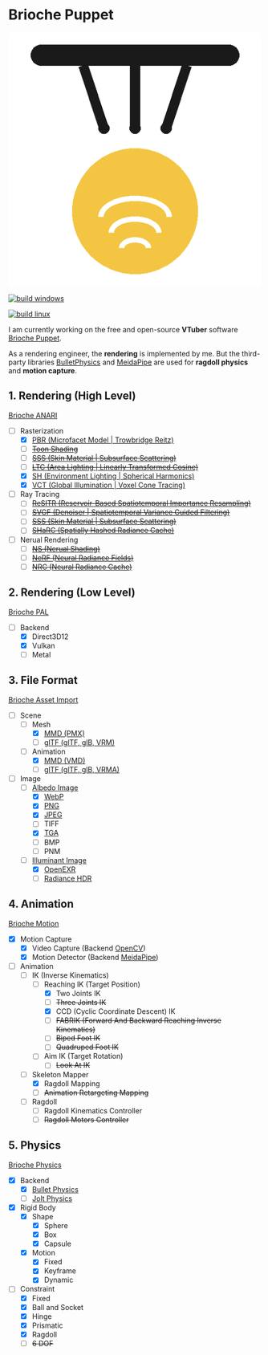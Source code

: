 # Brioche Puppet  

![](Brioche-Puppet.png)  

[![build windows](https://github.com/HanetakaChou/Brioche-Puppet/actions/workflows/build-windows.yml/badge.svg)](https://github.com/HanetakaChou/Brioche-Puppet/actions/workflows/build-windows.yml)

[![build linux](https://github.com/HanetakaChou/Brioche-Puppet/actions/workflows/build-linux.yml/badge.svg)](https://github.com/HanetakaChou/Brioche-Puppet/actions/workflows/build-linux.yml)  

I am currently working on the free and open-source **VTuber** software [Brioche Puppet](https://github.com/HanetakaChou/Brioche-Puppet).  

As a rendering engineer, the **rendering** is implemented by me. But the third-party libraries [BulletPhysics](https://github.com/HanetakaChou/BulletPhysics) and [MeidaPipe](https://github.com/HanetakaChou/mediapipe) are used for **ragdoll physics** and **motion capture**.  

## 1\. Rendering (High Level)  

[Brioche ANARI](https://github.com/HanetakaChou/Brioche-Analytic-Rendering-Interface)  
  
- [ ] Rasterization  
    - [x] [PBR (Microfacet Model | Trowbridge Reitz)](https://pharr.org/matt/blog/2022/05/06/trowbridge-reitz)  
    - [ ] [~~Toon Shading~~](https://github.com/unity3d-jp/UnityChanToonShaderVer2_Project)  
    - [ ] [~~SSS (Skin Material | Subsurface Scattering)~~](https://github.com/HanetakaChou/Subsurface-Scattering)  
    - [ ] [~~LTC (Area Lighting | Linearly Transformed Cosine)~~](https://github.com/HanetakaChou/Linearly-Transformed-Cosine)  
    - [x] [SH (Environment Lighting | Spherical Harmonics)](https://github.com/HanetakaChou/Spherical-Harmonic)  
    - [x] [VCT (Global Illumination | Voxel Cone Tracing)](https://github.com/HanetakaChou/Voxel-Cone-Tracing)  
- [ ] Ray Tracing  
    - [ ] [~~ReSITR (Reservoir-Based Spatiotemporal Importance Resampling)~~](https://intro-to-restir.cwyman.org/)  
    - [ ] [~~SVGF (Denoiser | Spatiotemporal Variance Guided Filtering)~~](https://github.com/NVIDIA-RTX/NRD)  
    - [ ] [~~SSS (Skin Material | Subsurface Scattering)~~](https://github.com/NVIDIA-RTX/RTXCR/blob/main/docs/RtxcrSssGuide.md)  
    - [ ] [~~SHaRC (Spatially Hashed Radiance Cache)~~](https://github.com/NVIDIA-RTX/SHARC)  
- [ ] Nerual Rendering  
    - [ ] [~~NS (Nerual Shading)~~](https://github.com/NVIDIA-RTX/RTXNS/blob/main/docs/ShaderTraining.md)  
    - [ ] [~~NeRF (Neural Radiance Fields)~~ ](https://www.matthewtancik.com/nerf)  
    - [ ] [~~NRC (Neural Radiance Cache)~~](https://github.com/NVIDIA-RTX/NRC)  

## 2\. Rendering (Low Level)  

[Brioche PAL](https://github.com/HanetakaChou/Brioche-Platform-Abstraction-Layer)  

- [ ] Backend  
    - [x] Direct3D12  
    - [x] Vulkan  
    - [ ] Metal  

## 3\. File Format  
  
[Brioche Asset Import](https://github.com/HanetakaChou/Brioche-Asset-Import)  

- [ ] Scene  
    - [ ] Mesh  
        - [x] [MMD (PMX)](https://github.com/MMD-Blender/blender_mmd_tools/tree/main)  
        - [ ] [glTF (glTF, glB, VRM)](https://github.com/saturday06/VRM-Addon-for-Blender/blob/main/src/io_scene_vrm/common/human_bone_mapper/mmd_mapping.py)  
    - [ ] Animation  
        - [x] [MMD (VMD)](https://github.com/MMD-Blender/blender_mmd_tools/tree/main)  
        - [ ] [glTF (glTF, glB, VRMA)](https://github.com/saturday06/VRM-Addon-for-Blender/blob/main/src/io_scene_vrm/common/human_bone_mapper/mmd_mapping.py)     
- [ ] Image  
    - [ ] [Albedo Image](https://www.pbr-book.org/4ed/Radiometry,_Spectra,_and_Color/Color#FromRGBtoSpectra)  
        - [x] [WebP](https://chromium.googlesource.com/webm/libwebp)  
        - [x] [PNG](https://github.com/pnggroup/libpng)  
        - [x] [JPEG](https://github.com/libjpeg-turbo/libjpeg-turbo)  
        - [ ] TIFF  
        - [x] [TGA](https://tgalib.sourceforge.net/)  
        - [ ] BMP  
        - [ ] PNM  
    - [ ] [Illuminant Image](https://www.pbr-book.org/4ed/Radiometry,_Spectra,_and_Color/Color#x6-RGBIlluminants)  
        - [x] [OpenEXR](https://github.com/AcademySoftwareFoundation/openexr)  
        - [ ] [Radiance HDR](https://radsite.lbl.gov/radiance/refer/filefmts.pdf)  

## 4\. Animation    
    
[Brioche Motion](https://github.com/HanetakaChou/Brioche-Motion)  

- [x] Motion Capture  
    - [x] Video Capture (Backend [OpenCV](https://github.com/BriochePuppet/OpenCV))  
    - [x] Motion Detector (Backend [MeidaPipe](https://github.com/HanetakaChou/mediapipe))  
- [ ] Animation  
    - [ ] IK (Inverse Kinematics)  
        - [ ] Reaching IK (Target Position)  
            - [x] Two Joints IK  
            - [ ] ~~Three Joints IK~~  
            - [x] CCD (Cyclic Coordinate Descent) IK  
            - [ ] ~~FABRIK (Forward And Backward Reaching Inverse Kinematics)~~  
            - [ ] ~~Biped Foot IK~~   
            - [ ] ~~Quadruped Foot IK~~  
        - [ ] Aim IK (Target Rotation)  
            - [ ] ~~Look At IK~~  
    - [ ] Skeleton Mapper  
        - [x] Ragdoll Mapping   
        - [ ] ~~Animation Retargeting Mapping~~  
    - [ ] Ragdoll  
        - [ ] Ragdoll Kinematics Controller  
        - [ ] ~~Ragdoll Motors Controller~~  

## 5\. Physics  

[Brioche Physics](https://github.com/HanetakaChou/Brioche-Physics)  

- [x] Backend  
    - [x] [Bullet Physics](https://github.com/HanetakaChou/BulletPhysics)  
    - [ ] [Jolt Physics](https://github.com/HanetakaChou/JoltPhysics)  
- [x] Rigid Body  
    - [x] Shape
        - [x] Sphere  
        - [x] Box  
        - [x] Capsule  
    - [x] Motion  
        - [x] Fixed  
        - [x] Keyframe  
        - [x] Dynamic  
- [ ] Constraint 
  - [x] Fixed    
  - [x] Ball and Socket  
  - [x] Hinge
  - [x] Prismatic  
  - [x] Ragdoll  
  - [ ] ~~6 DOF~~  
